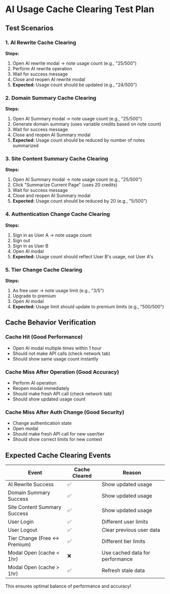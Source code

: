 # AI Usage Cache Clearing Test Plan

## Test Scenarios

### 1. **AI Rewrite Cache Clearing**
**Steps:**
1. Open AI rewrite modal → note usage count (e.g., "25/500")
2. Perform AI rewrite operation
3. Wait for success message
4. Close and reopen AI rewrite modal
5. **Expected:** Usage count should be updated (e.g., "24/500")

### 2. **Domain Summary Cache Clearing**
**Steps:**
1. Open AI Summary modal → note usage count (e.g., "25/500")
2. Generate domain summary (uses variable credits based on note count)
3. Wait for success message
4. Close and reopen AI Summary modal
5. **Expected:** Usage count should be reduced by number of notes summarized

### 3. **Site Content Summary Cache Clearing**
**Steps:**
1. Open AI Summary modal → note usage count (e.g., "25/500")
2. Click "Summarize Current Page" (uses 20 credits)
3. Wait for success message
4. Close and reopen AI Summary modal
5. **Expected:** Usage count should be reduced by 20 (e.g., "5/500")

### 4. **Authentication Change Cache Clearing**
**Steps:**
1. Sign in as User A → note usage count
2. Sign out
3. Sign in as User B
4. Open AI modal
5. **Expected:** Usage count should reflect User B's usage, not User A's

### 5. **Tier Change Cache Clearing**
**Steps:**
1. As free user → note usage limit (e.g., "3/5")
2. Upgrade to premium
3. Open AI modal
4. **Expected:** Usage limit should update to premium limits (e.g., "500/500")

## Cache Behavior Verification

### **Cache Hit (Good Performance)**
- Open AI modal multiple times within 1 hour
- Should not make API calls (check network tab)
- Should show same usage count instantly

### **Cache Miss After Operation (Good Accuracy)**
- Perform AI operation
- Reopen modal immediately
- Should make fresh API call (check network tab)
- Should show updated usage count

### **Cache Miss After Auth Change (Good Security)**
- Change authentication state
- Open modal
- Should make fresh API call for new user/tier
- Should show correct limits for new context

## Expected Cache Clearing Events

| Event | Cache Cleared | Reason |
|-------|--------------|---------|
| AI Rewrite Success | ✅ | Show updated usage |
| Domain Summary Success | ✅ | Show updated usage |
| Site Content Summary Success | ✅ | Show updated usage |
| User Login | ✅ | Different user limits |
| User Logout | ✅ | Clear previous user data |
| Tier Change (Free ↔ Premium) | ✅ | Different tier limits |
| Modal Open (cache < 1hr) | ❌ | Use cached data for performance |
| Modal Open (cache > 1hr) | ✅ | Refresh stale data |

This ensures optimal balance of performance and accuracy!